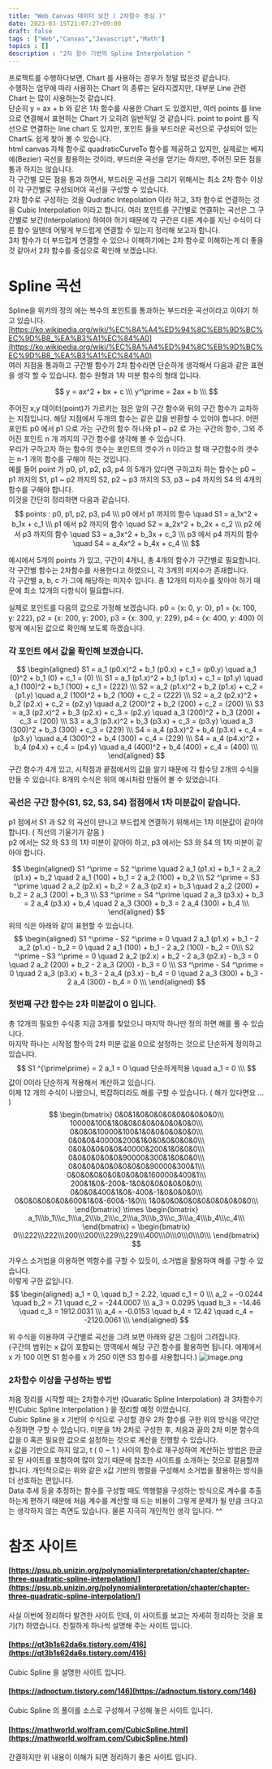 ```yaml
---
title: "Web Canvas 데이터 보간 ( 2차함수 중심 )"
date: 2023-03-15T21:07:27+09:00
draft: false
tags : ["Web","Canvas","Javascript","Math"]
topics : []
description : "2차 함수 기반의 Spline Interpolation "
---
```

   프로젝트를 수행하다보면, Chart 를 사용하는 경우가 정말 많은것 같습니다.    
   수행하는 업무에 따라 사용하는 Chart 의 종류는 달라지겠지만, 대부분 Line 관련 Chart 는 많이 사용하는것 같습니다.   
   단순히 y = ax + b 와 같은 1차 함수를 사용한 Chart 도 있겠지만, 여러 points 를 line 으로 연결해서 표현하는 Chart 가 
   오히려 일반적일 것 같습니다.  point to point 를 직선으로 연결하는 line chart 도 있지만, 포인트 들을 부드러운 곡선으로 구성되어 있는 Chart도 쉽게 찾아 볼 수 있습니다.    
   html canvas 자체 함수로 quadraticCurveTo 함수를 제공하고 있지만, 실제로는 베지에(Bezier) 곡선을 활용하는 것이라, 부드러운 곡선을 얻기는 하지만, 주어진 모든 점을 통과 하지는 않습니다.     
   각 구간별 모든 점을 통과 하면서, 부드러운 곡선을 그리기 위해서는 최소 2차 함수 이상이 각 구간별로 구성되어야 곡선을 구성할 수 있습니다.  
   2차 함수로 구성하는 것을 Qudratic Intepolation 이라 하고, 3차 함수로 연결하는 것을 Cubic Interpolation 이라고 합니다.  여러 포인트를 구간별로 연결하는 곡선은 
   그 구간별로 보간(Interpolation) 하여야 하기 때문에 각 구간은 다른 계수를 지닌 수식이 다른 함수 일텐데 어떻게 부드럽게 연결할 수 있는지 정리해 보고자 합니다.     
   3차 함수가 더 부드럽게 연결할 수 있으나 이해하기에는 2차 함수로 이해하는게 더 좋을 것 같아서 2차 함수를 중심으로 확인해 보겠습니다.    

# Spline 곡선 
   Spline을 위키의 정의 에는 복수의 포인트를 통과하는 부드러운 곡선이라고 이야기 하고 있습니다. 
   [https://ko.wikipedia.org/wiki/%EC%8A%A4%ED%94%8C%EB%9D%BC%EC%9D%B8_%EA%B3%A1%EC%84%A0](https://ko.wikipedia.org/wiki/%EC%8A%A4%ED%94%8C%EB%9D%BC%EC%9D%B8_%EA%B3%A1%EC%84%A0)   
   여러 지점을 통과하고 구간별 함수가 2차 함수라면 단순하게 생각해서 다음과 같은 표현을 생각 할 수 있습니다.   함수 원형과 1차 미분 함수의 형태 입니다.  

   $$
       y = ax^2 + bx + c \\\
       y^\prime = 2ax + b \\\
   $$

   주어진 x,y 데이터(point)가 가르키는 점은 앞의 구간 함수와 뒤의 구간 함수가 교차하는 지점입니다.  해당 지점에서 두개의 함수는 같은 값을 반환할 수 있어야 합니다. 
   어떤 포인트 p0 에서 p1 으로 가는 구간의 함수 하나와 p1 ~ p2 로 가는 구간의 함수, 그외 주어진 포인트 n 개 까지의 구간 함수를 생각해 볼 수 있습니다.    
   우리가 구하고자 하는 함수의 갯수는 포인트의 갯수가 n 이라고 할 때 구간함수의 갯수는 n-1 개의 함수를 구해야 하는 것입니다.     
   예를 들어 point 가 p0, p1, p2, p3, p4 의 5개가 있다면 구하고자 하는 함수는 p0 ~ p1 까지의 S1, p1 ~ p2 까지의 S2, p2 ~ p3 까지의 S3, p3 ~ p4 까지의 S4 의 4개의 함수를 구해야 합니다.   
   이것을 간단히 정리하면 다음과 같습니다. 
   $$
        points : p0, p1, p2, p3, p4 \\\
        p0 에서 p1 까지의 함수 \quad S1 = a_1x^2 + b_1x + c_1 \\\
        p1 에서 p2 까지의 함수 \quad S2 = a_2x^2 + b_2x + c_2 \\\
        p2 에서 p3 까지의 함수 \quad S3 = a_3x^2 + b_3x + c_3 \\\
        p3 에서 p4 까지의 함수 \quad S4 = a_4x^2 + b_4x + c_4 \\\
   $$

   예시에서 5개의 points 가 있고, 구간이 4개니, 총 4개의 함수가 구간별로 필요합니다.   각 구간별 함수는 2차함수를 사용한다고 하였으니, 각 3개의 미지수가 존재합니다.    
   각 구간별 a, b, c 가 그에 해당하는 미지수 입니다.   총 12개의 미지수를 찾아야 하기 때문에 최소 12개의 다항식이 필요합니다.    

   실제로 포인트를 다음의 값으로 가정해 보겠습니다. 
   p0 = {x: 0, y: 0}, p1 = {x: 100, y: 222}, p2 = {x: 200, y: 200}, p3 = {x: 300, y: 229}, p4 = {x: 400, y: 400} 이렇게 예시된 값으로 확인해 보도록 하겠습니다.    

   ### 각 포인트 에서 값을 확인해 보겠습니다. 
   $$
      \begin{aligned}
      S1 = a_1 (p0.x)^2 + b_1 (p0.x) + c_1 = (p0.y) \quad  a_1 (0)^2 + b_1 (0) + c_1 = (0) \\\      
      S1 = a_1 (p1.x)^2 + b_1 (p1.x) + c_1 = (p1.y) \quad  a_1 (100)^2 + b_1 (100) + c_1 = (222) \\\ 
      S2 = a_2 (p1.x)^2 + b_2 (p1.x) + c_2 = (p1.y) \quad  a_2 (100)^2 + b_2 (100) + c_2 = (222) \\\      
      S2 = a_2 (p2.x)^2 + b_2 (p2.x) + c_2 = (p2.y) \quad  a_2 (200)^2 + b_2 (200) + c_2 = (200) \\\ 
      S3 = a_3 (p2.x)^2 + b_3 (p2.x) + c_3 = (p2.y) \quad  a_3 (200)^2 + b_3 (200) + c_3 = (200) \\\       
      S3 = a_3 (p3.x)^2 + b_3 (p3.x) + c_3 = (p3.y) \quad  a_3 (300)^2 + b_3 (300) + c_3 = (229) \\\             
      S4 = a_4 (p3.x)^2 + b_4 (p3.x) + c_4 = (p3.y) \quad  a_4 (300)^2 + b_4 (300) + c_4 = (229) \\\                   
      S4 = a_4 (p4.x)^2 + b_4 (p4.x) + c_4 = (p4.y) \quad  a_4 (400)^2 + b_4 (400) + c_4 = (400) \\\                         
      \end{aligned}
   $$
   구간 함수가 4개 있고, 시작점과 끝점에서의 값을 알기 때문에 각 함수당 2개의 수식을 만들 수 있습니다. 8개의 수식은 위의 예시처럼 만들어 볼 수 있었습니다.  

   ### 곡선은 구간 함수(S1, S2, S3, S4) 접점에서 1차 미분값이 같습니다. 
   p1 점에서 S1 과 S2 의 곡선이 만나고 부드럽게 연결하기 위해서는 1차 미분값이 같아야 합니다. ( 직선의 기울기가 같음 )   
   p2 에서는 S2 와 S3 의 1차 미분이 같아야 하고, p3 에서는 S3 와 S4 의 1차 미분이 같아야 합니다.    

   $$
      \begin{aligned}
      S1 ^\prime = S2 ^\prime \quad 2 a_1 (p1.x) + b_1 = 2 a_2 (p1.x) + b_2   \quad 2 a_1 (100) + b_1 = 2 a_2 (100) + b_2 \\\
      S2 ^\prime = S3 ^\prime \quad 2 a_2 (p2.x) + b_2 = 2 a_3 (p2.x) + b_3   \quad 2 a_2 (200) + b_2 = 2 a_3 (200) + b_3 \\\
      S3 ^\prime = S4 ^\prime \quad 2 a_3 (p3.x) + b_3 = 2 a_4 (p3.x) + b_4   \quad 2 a_3 (300) + b_3 = 2 a_4 (300) + b_4 \\\      
      \end{aligned}
   $$
   위의 식은 아래와 같이 표현할 수 있습니다. 
   $$
      \begin{aligned}
      S1 ^\prime - S2 ^\prime = 0 \quad 2 a_1 (p1.x) + b_1 - 2 a_2 (p1.x) - b_2 = 0  \quad 2 a_1 (100) + b_1 - 2 a_2 (100) - b_2 = 0\\\
      S2 ^\prime - S3 ^\prime = 0 \quad 2 a_2 (p2.x) + b_2 - 2 a_3 (p2.x) - b_3 = 0  \quad 2 a_2 (200) + b_2 - 2 a_3 (200) - b_3 = 0 \\\
      S3 ^\prime - S4 ^\prime = 0 \quad 2 a_3 (p3.x) + b_3 - 2 a_4 (p3.x) - b_4 = 0  \quad 2 a_3 (300) + b_3 - 2 a_4 (300) - b_4 = 0 \\\      
      \end{aligned}
   $$

   ### 첫번째 구간 함수는 2차 미분값이 0 입니다. 
   총 12개의 필요한 수식중 지금 3개를 찾았으니 마지막 하나만 정의 하면 해를 풀 수 있습니다.    
   마지막 하나는 시작점 함수의 2차 미분 값을 0으로 설정하는 것으로 단순하게 정의하고 있습니다.  
   $$
      S1 ^{\prime\prime} = 2 a_1 = 0 \quad 단순하게적용 \quad a_1 = 0 \\\
   $$
   값이 0이라 단순하게 적용해서 계산하고 있습니다.    
   이제 12 개의 수식이 나왔으니, 복잡하더라도 해를 구할 수 있습니다. ( 해가 있다면요 ... )   
   $$
      \begin{bmatrix} 
         0&0&1&0&0&0&0&0&0&0&0&0\\\
         10000&100&1&0&0&0&0&0&0&0&0&0\\\
         0&0&0&10000&100&1&0&0&0&0&0&0\\\
         0&0&0&40000&200&1&0&0&0&0&0&0\\\         
         0&0&0&0&0&0&40000&200&1&0&0&0\\\                  
         0&0&0&0&0&0&90000&300&1&0&0&0\\\                  
         0&0&0&0&0&0&0&0&0&90000&300&1\\\                           
         0&0&0&0&0&0&0&0&0&160000&400&1\\\                                    
         200&1&0&-200&-1&0&0&0&0&0&0&0\\\                                    
         0&0&0&400&1&0&-400&-1&0&0&0&0\\\                                             
         0&0&0&0&0&0&600&1&0&-600&-1&0\\\                                                      
         1&0&0&0&0&0&0&0&0&0&0&0\\\
      \end{bmatrix} \times 
      \begin{bmatrix}
         a_1\\\b_1\\\c_1\\\a_2\\\b_2\\\c_2\\\a_3\\\b_3\\\c_3\\\a_4\\\b_4\\\c_4\\\ 
      \end{bmatrix} =  
      \begin{bmatrix} 
         0\\\222\\\222\\\200\\\200\\\229\\\229\\\400\\\0\\\0\\\0\\\0\\\
      \end{bmatrix}
   $$

   가우스 소거법을 이용하면 역함수를 구할 수 있듯이, 소거법을 활용하여 해를 구할 수 있습니다.   
   이렇게 구한 값입니다. 
   $$
      \begin{aligned}
      a_1 = 0, \quad b_1 = 2.22, \quad c_1 = 0 \\\
      a_2 = -0.0244 \quad b_2 = 7.1 \quad c_2 = -244.0007 \\\
      a_3 = 0.0295 \quad b_3 = -14.46 \quad c_3 = 1912.0031 \\\
      a_4 = -0.0153 \quad b_4 = 12.42 \quad c_4 = -2120.0061 \\\
      \end{aligned}
   $$

   위 수식을 이용하여 구간별로 곡선을 그려 보면 아래와 같은 그림이 그려집니다.    
   (구간의 범위는 x 값이 포함되는 영역에서 해당 구간 함수를 활용하면 됩니다. 에제에서 x 가 100 이면 S1 함수를 x 가 250 이면 S3 함수를 사용합니다.)
   ![image.png](/imgs/spline_001.png)

   ### 2차함수 이상을 구성하는 방법
   처음 정리를 시작할 때는 2차함수기반 (Quaratic Spline Interpolation) 과 3차함수기반(Cubic Spline Interpolation ) 을 정리할 예정 이었습니다.    
   Cubic Spline 을 x 기반의 수식으로 구성할 경우 2차 함수를 구한 위의 방식을 약간만 수정하면 구할 수 있습니다.   미분을 1차 2차로 구성한 후, 
   처음과 끝의 2차 미분 함수의 값을 0 혹은 필요한 값으로 설정하는 것으로 계산을 진행할 수 있습니다.    
   x 값을 기반으로 하지 않고, t ( 0 ~ 1 ) 사이의 함수로 재구성하여 계산하는 방법은 한글로 된 사이트를 포함하여 많이 있기 때문에 참조한 사이트를 
   소개하는 것으로 갈음할까 합니다.   개인적으로는 위와 같은 x값 기반의 행렬을 구성해서 소거법을 활용하는 방식을 더 선호하는 편입니다.    
   Data 추세 등을 추정하는 함수를 구성할 때도 역행렬을 구성하는 방식으로 계수를 추출하는게 편하기 때문에 처음 계수를 
   계산할 때 드는 비용이 그렇게 문제가 될 만큼 크다고는 생각하지 않는 측면도 있습니다.  물론 지극히 개인적인 생각 입니다. ^^
 
   
 # 참조 사이트   
   #### [https://psu.pb.unizin.org/polynomialinterpretation/chapter/chapter-three-quadratic-spline-interpolation/](https://psu.pb.unizin.org/polynomialinterpretation/chapter/chapter-three-quadratic-spline-interpolation/) 
   사실 이번에 정리하다 발견한 사이트 인데, 이 사이트를 보고는 자세히 정리하는 것을 포기(?) 하였습니다.  친절하게 하나씩 설명해 주는 사이트 입니다.  

   #### [https://qt3b1s62da6s.tistory.com/416](https://qt3b1s62da6s.tistory.com/416) 
   Cubic Spline 을 설명한 사이트 입니다.   

   #### [https://adnoctum.tistory.com/146](https://adnoctum.tistory.com/146)
   Cubic Spline 의 풀이를 소스로 구성해서 구성해 놓은 사이트 입니다.  

   #### [https://mathworld.wolfram.com/CubicSpline.html](https://mathworld.wolfram.com/CubicSpline.html) 
   간결하지만 위 내용이 이해가 되면 정리하기 좋은 사이트 입니다.  